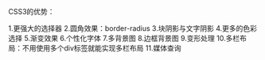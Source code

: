 
CSS3的优势：

1.更强大的选择器
2.圆角效果：border-radius
3.块阴影与文字阴影
4.更多的色彩选择
5.渐变效果
6.个性化字体
7.多背景图
8.边框背景图
9.变形处理
10.多栏布局：不用使用多个div标签就能实现多栏布局
11.媒体查询




